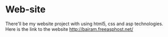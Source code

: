 # Web-site
There'll be my website project with using html5, css and asp technologies.
Here is the link to the website http://bairam.freeasphost.net/
